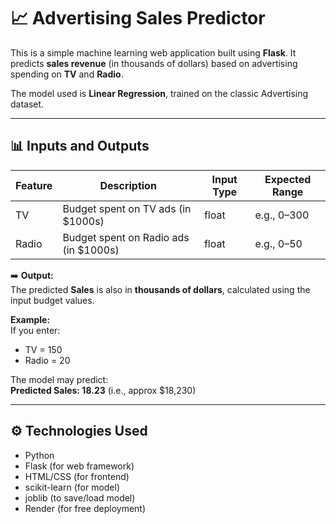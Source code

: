 # 📈 Advertising Sales Predictor

This is a simple machine learning web application built using **Flask**. It predicts **sales revenue** (in thousands of dollars) based on advertising spending on **TV** and **Radio**.  

The model used is **Linear Regression**, trained on the classic Advertising dataset.

---

## 📊 Inputs and Outputs

| Feature | Description                         | Input Type | Expected Range |
|---------|-------------------------------------|------------|----------------|
| TV      | Budget spent on TV ads (in $1000s)  | float      | e.g., 0–300    |
| Radio   | Budget spent on Radio ads (in $1000s)| float     | e.g., 0–50     |

➡️ **Output:**  
The predicted **Sales** is also in **thousands of dollars**, calculated using the input budget values.

**Example:**  
If you enter:  
- TV = 150  
- Radio = 20  

The model may predict:  
**Predicted Sales: 18.23** (i.e., approx $18,230)

---

## ⚙️ Technologies Used

- Python
- Flask (for web framework)
- HTML/CSS (for frontend)
- scikit-learn (for model)
- joblib (to save/load model)
- Render (for free deployment)





